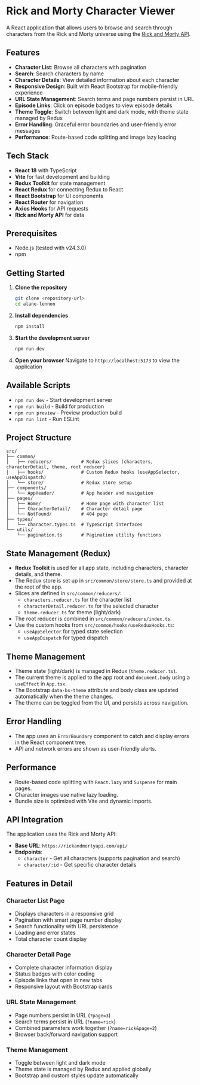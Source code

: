 # Rick and Morty Character Viewer

A React application that allows users to browse and search through characters from the Rick and Morty universe using the [Rick and Morty API](https://rickandmortyapi.com/).

## Features

- **Character List**: Browse all characters with pagination
- **Search**: Search characters by name
- **Character Details**: View detailed information about each character
- **Responsive Design**: Built with React Bootstrap for mobile-friendly experience
- **URL State Management**: Search terms and page numbers persist in URL
- **Episode Links**: Click on episode badges to view episode details
- **Theme Toggle**: Switch between light and dark mode, with theme state managed by Redux
- **Error Handling**: Graceful error boundaries and user-friendly error messages
- **Performance**: Route-based code splitting and image lazy loading

## Tech Stack

- **React 18** with TypeScript
- **Vite** for fast development and building
- **Redux Toolkit** for state management
- **React Redux** for connecting Redux to React
- **React Bootstrap** for UI components
- **React Router** for navigation
- **Axios Hooks** for API requests
- **Rick and Morty API** for data

## Prerequisites

- Node.js (tested with v24.3.0)
- npm

## Getting Started

1. **Clone the repository**
   ```bash
   git clone <repository-url>
   cd alane-lennon
   ```

2. **Install dependencies**
   ```bash
   npm install
   ```

3. **Start the development server**
   ```bash
   npm run dev
   ```

4. **Open your browser**
   Navigate to `http://localhost:5173` to view the application

## Available Scripts

- `npm run dev` - Start development server
- `npm run build` - Build for production
- `npm run preview` - Preview production build
- `npm run lint` - Run ESLint

## Project Structure

```
src/
├── common/
│   ├── reducers/           # Redux slices (characters, characterDetail, theme, root reducer)
│   ├── hooks/              # Custom Redux hooks (useAppSelector, useAppDispatch)
│   └── store/              # Redux store setup
├── components/
│   └── AppHeader/          # App header and navigation
├── pages/
│   ├── Home/               # Home page with character list
│   ├── CharacterDetail/    # Character detail page
│   └── NotFound/           # 404 page
├── types/
│   └── character.types.ts  # TypeScript interfaces
└── utils/
    └── pagination.ts       # Pagination utility functions
```

## State Management (Redux)

- **Redux Toolkit** is used for all app state, including characters, character details, and theme.
- The Redux store is set up in `src/common/store/store.ts` and provided at the root of the app.
- Slices are defined in `src/common/reducers/`:
  - `characters.reducer.ts` for the character list
  - `characterDetail.reducer.ts` for the selected character
  - `theme.reducer.ts` for theme (light/dark)
- The root reducer is combined in `src/common/reducers/index.ts`.
- Use the custom hooks from `src/common/hooks/useReduxHooks.ts`:
  - `useAppSelector` for typed state selection
  - `useAppDispatch` for typed dispatch

## Theme Management

- Theme state (light/dark) is managed in Redux (`theme.reducer.ts`).
- The current theme is applied to the app root and `document.body` using a `useEffect` in `App.tsx`.
- The Bootstrap `data-bs-theme` attribute and body class are updated automatically when the theme changes.
- The theme can be toggled from the UI, and persists across navigation.

## Error Handling

- The app uses an `ErrorBoundary` component to catch and display errors in the React component tree.
- API and network errors are shown as user-friendly alerts.

## Performance

- Route-based code splitting with `React.lazy` and `Suspense` for main pages.
- Character images use native lazy loading.
- Bundle size is optimized with Vite and dynamic imports.

## API Integration

The application uses the Rick and Morty API:
- **Base URL**: `https://rickandmortyapi.com/api/`
- **Endpoints**:
  - `character` - Get all characters (supports pagination and search)
  - `character/:id` - Get specific character details

## Features in Detail

### Character List Page
- Displays characters in a responsive grid
- Pagination with smart page number display
- Search functionality with URL persistence
- Loading and error states
- Total character count display

### Character Detail Page
- Complete character information display
- Status badges with color coding
- Episode links that open in new tabs
- Responsive layout with Bootstrap cards

### URL State Management
- Page numbers persist in URL (`?page=3`)
- Search terms persist in URL (`?name=rick`)
- Combined parameters work together (`?name=rick&page=2`)
- Browser back/forward navigation support

### Theme Management
- Toggle between light and dark mode
- Theme state is managed by Redux and applied globally
- Bootstrap and custom styles update automatically



